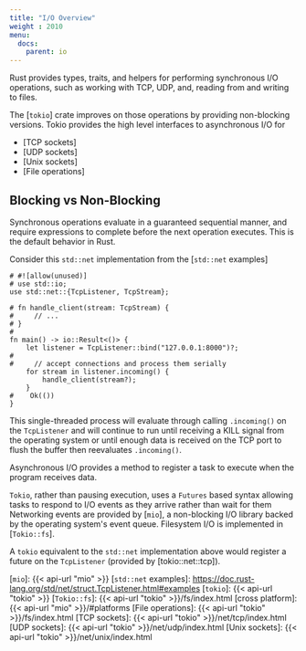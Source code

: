 ```yaml
---
title: "I/O Overview"
weight : 2010
menu:
  docs:
    parent: io
---
```


Rust provides types, traits, and helpers for performing synchronous I/O
operations, such as working with TCP, UDP, and, reading from and writing to
files.

The [`tokio`] crate improves on those operations by providing non-blocking
versions.  Tokio provides the high level interfaces to asynchronous I/O for

* [TCP sockets]
* [UDP sockets]
* [Unix sockets]
* [File operations]

## Blocking vs Non-Blocking

Synchronous operations evaluate in a guaranteed sequential manner, and require
expressions to complete before the next operation executes.  This is the
default behavior in Rust.  

Consider this `std::net` implementation from the [`std::net` examples]

```rust,no_run
# #![allow(unused)]
# use std::io;
use std::net::{TcpListener, TcpStream};

# fn handle_client(stream: TcpStream) {
#     // ...
# }
#
fn main() -> io::Result<()> {
    let listener = TcpListener::bind("127.0.0.1:8000")?;
#
#     // accept connections and process them serially
    for stream in listener.incoming() {
        handle_client(stream?);
    }
#    Ok(())
}
```

This single-threaded process will evaluate through calling `.incoming()` on
the `TcpListener` and will continue to run until receiving a KILL signal from
the operating system or until enough data is received on the TCP port to flush
the buffer then reevaluates `.incoming()`.

Asynchronous I/O provides a method to register a task to execute when the
program receives data.   

`Tokio`, rather than pausing execution, uses a `Futures` based syntax allowing
tasks to respond to I/O events as they arrive rather than wait for them
Networking events are provided by [`mio`], a non-blocking I/O library backed by
the operating system's event queue.  Filesystem I/O is implemented in
[`Tokio::fs`].

A `tokio` equivalent to the `std::net` implementation above would register a
future on the `TcpListener` (provided by [tokio::net::tcp]).

[`mio`]: {{< api-url "mio" >}}
[`std::net` examples]: https://doc.rust-lang.org/std/net/struct.TcpListener.html#examples
[`tokio`]: {{< api-url "tokio" >}}
[`Tokio::fs`]: {{< api-url "tokio" >}}/fs/index.html
[cross platform]: {{< api-url "mio" >}}/#platforms
[File operations]: {{< api-url "tokio" >}}/fs/index.html
[TCP sockets]: {{< api-url "tokio" >}}/net/tcp/index.html
[UDP sockets]: {{< api-url "tokio" >}}/net/udp/index.html
[Unix sockets]: {{< api-url "tokio" >}}/net/unix/index.html
